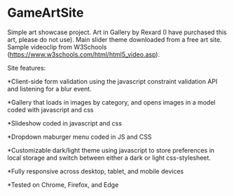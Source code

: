 # GameArtSite
Simple art showcase project. Art in Gallery by Rexard (I have purchased this art, please do not use). Main slider theme downloaded from a free art site. Sample videoclip from W3Schools (https://www.w3schools.com/html/html5_video.asp).

Site features:

  *Client-side form validation using the javascript constraint validation API and listening for a blur event.
  
  *Gallery that loads in images by category, and opens images in a model coded with javascript and css
  
  *Slideshow coded in javascript and css
  
  *Dropdown maburger menu coded in JS and CSS
  
  *Customizable dark/light theme using javascript to store preferences in local storage and switch between either a dark or light css-stylesheet.
  
  *Fully responsive across desktop, tablet, and mobile devices
  
  *Tested on Chrome, Firefox, and Edge
  
  
